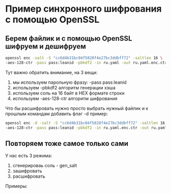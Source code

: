 # Пример синхронного шифрования с помощью OpenSSL
## Берем файлик и с помощью OpenSSL шифруем и дешифруем

``` bash
openssl enc -salt -S "cc6d4b31bc04f5820f4e27bc3ddbff72" -saltlen 16 \
-aes-128-ctr -pass pass:leanid -pbkdf2 -in ru.yaml -out ru.yaml.enc.ctr
```

Тут важно обратить внимание, на 3 вещи:
1. мы используем парольную фразу: -pass pass:leanid
2. используем -pbkdf2 алгоритм генерации хэша 
3. используем соль на 16 байт в HEX формате строки
4. используем -aes-128-ctr алгоритм шифрования

Что бы расшифровать нужно просто выбрать нужный файлик и к прошлым
командам добавить флаг -d пример:

``` bash
openssl enc -d -salt -S "cc6d4b31bc04f5820f4e27bc3ddbff72" -saltlen 16 \
-aes-128-ctr -pass pass:leanid -pbkdf2 -in ru.yaml.enc.ctr -out ru.yaml.enc.ctr.dec
```

## Повторяем тоже самое только сами

У нас есть 3 режима:
1. сгенерироваь соль - gen_salt
2. зашифровать
3. расшифровать

Примеры:

``` bash

```


